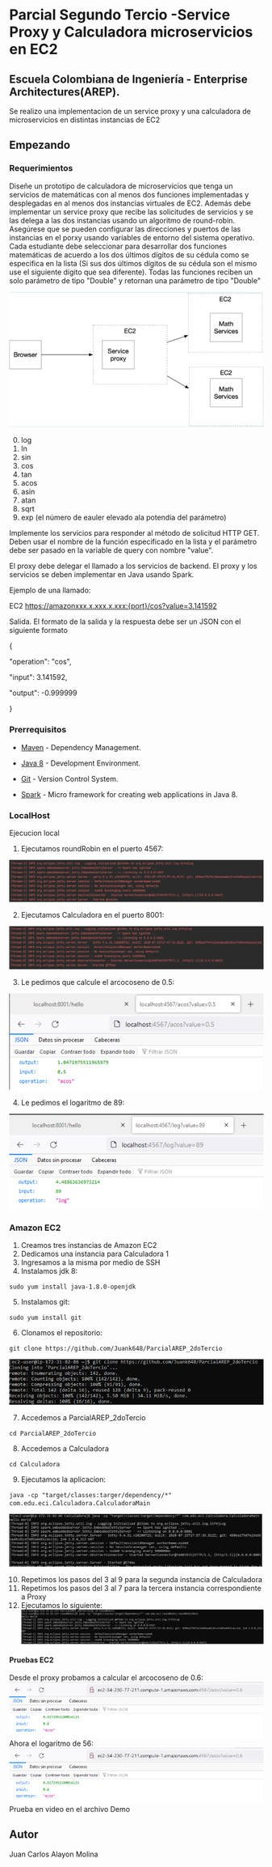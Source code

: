 # Parcial Segundo Tercio -Service Proxy y Calculadora microservicios en EC2

## Escuela Colombiana de Ingeniería - Enterprise Architectures(AREP).

Se realizo una implementacion de un service proxy y una calculadora de microservicios en distintas instancias de EC2

## Empezando

### Requerimientos
Diseñe un prototipo de calculadora de microservicios que tenga un servicios de matemáticas con al menos dos funciones implementadas y desplegadas en al menos dos instancias virtuales de EC2. Además debe implementar un service proxy que recibe las solicitudes de servicios y se las delega a las dos instancias usando un algoritmo de round-robin. Asegúrese que se pueden configurar las direcciones y puertos de las instancias en el porxy usando variables de entorno del sistema operativo. Cada estudiante debe seleccionar para desarrollar dos funciones matemáticas de acuerdo a los dos últimos dígitos de su cédula como se especifica en la lista (Si sus dos últimos dígitos de su cédula son el mismo use el siguiente dígito que sea diferente). Todas las funciones reciben un solo parámetro de tipo "Double" y retornan una parámetro de tipo "Double"

![img 1](images/arq.png)

0. log
1. ln
2. sin
3. cos
4. tan
5. acos
6. asin
7. atan
8. sqrt
9. exp (el número de eauler elevado ala potendia del parámetro)

Implemente los servicios para responder al método de solicitud HTTP GET. Deben usar el nombre de la función especificado en la lista y el parámetro debe ser pasado en la variable de query con nombre "value".

El proxy debe delegar el llamado a los servicios de backend. El proxy y los servicios se deben implementar en Java usando Spark.


Ejemplo de una llamado:

EC2
https://amazonxxx.x.xxx.x.xxx:{port}/cos?value=3.141592

Salida. El formato de la salida y la respuesta debe ser un JSON con el siguiente formato

{

 "operation": "cos",

 "input":  3.141592,

 "output":  -0.999999

}



### Prerrequisitos

- [Maven](https://maven.apache.org/) - Dependency Management.

- [Java 8](https://www.oracle.com/co/java/technologies/javase/javase-jdk8-downloads.html) -  Development Environment.

- [Git](https://git-scm.com/) - Version Control System.

- [Spark](http://sparkjava.com/) - Micro framework for creating web applications in Java 8.


### LocalHost

Ejecucion local

1. Ejecutamos roundRobin en el puerto 4567:

![img 1](images/1.PNG)

2. Ejecutamos Calculadora en el puerto 8001:

![img 1](images/2.png)

3. Le pedimos que calcule el arcocoseno de 0.5:

![img 1](images/3.png)

4. Le pedimos el logaritmo de 89:

![img 1](images/4.png)

### Amazon EC2

1. Creamos tres instancias de Amazon EC2
2. Dedicamos una instancia para Calculadora 1
3. Ingresamos a la misma por medio de SSH
4. Instalamos jdk 8:

```
sudo yum install java-1.8.0-openjdk
```

5. Instalamos git: 

```
sudo yum install git
```

6. Clonamos el repositorio:

```
git clone https://github.com/Juank648/ParcialAREP_2doTercio
```

![img 1](images/5.png)

7. Accedemos a ParcialAREP_2doTercio

```
cd ParcialAREP_2doTercio
```

8. Accedemos a Calculadora

```
cd Calculadora
```

9. Ejecutamos la aplicacion:

```
java -cp "target/classes:targer/dependency/*" com.edu.eci.Calculadora.CalculadoraMain
```
![img 1](images/7.png)

10. Repetimos los pasos del 3 al 9 para la segunda instancia de Calculadora
11. Repetimos los pasos del 3 al 7 para la tercera instancia correspondiente a Proxy
12. Ejecutamos lo siguiente:
![img 1](images/8.png)

#### Pruebas EC2

Desde el proxy probamos a calcular el arcocoseno de 0.6:
![img 1](images/9.png)
Ahora el logaritmo de 56:
![img 1](images/9.png)
Prueba en video en el archivo Demo

## Autor
Juan Carlos Alayon Molina










